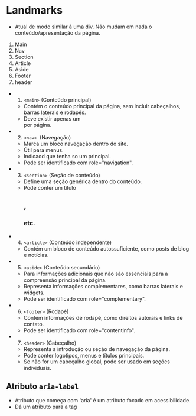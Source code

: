 # Landmarks

- Atual de modo similar á uma div. Não mudam em nada o conteúdo/apresentação da página.

1. Main
2. Nav
3. Section
4. Article
5. Aside
6. Footer
7. header

- 1. `<main>` (Conteúdo principal)

  - Contém o conteúdo principal da página, sem incluir cabeçalhos, barras laterais e rodapés.
  - Deve existir apenas um <main> por página.

- 2. `<nav> `(Navegação)

  - Marca um bloco navegação dentro do site.
  - Útil para menus.
  - Indicaod que tenha so um principal.
  - Pode ser identificado com role="navigation".

- 3. `<section>` (Seção de conteúdo)

  - Define uma seção genérica dentro do conteúdo.
  - Pode conter um título <h2>, <h3> etc.

- 4. `<article>` (Conteúdo independente)

  - Contém um bloco de conteúdo autossuficiente, como posts de blog e notícias.

- 5. `<aside>` (Conteúdo secundário)

  - Para informações adicionais que não são essenciais para a compreensão principal da página.
  - Representa informações complementares, como barras laterais e widgets.
  - Pode ser identificado com role="complementary".

- 6. `<footer>` (Rodapé)

  - Contém informações de rodapé, como direitos autorais e links de contato.
  - Pode ser identificado com role="contentinfo".

- 7. `<header>` (Cabeçalho)
  - Representa a introdução ou seção de navegação da página.
  - Pode conter logotipos, menus e títulos principais.
  - Se não for um cabeçalho global, pode ser usado em seções individuais.

## Atributo `aria-label`

- Atributo que começa com 'aria' é um atributo focado em acessibilidade.
- Dá um atributo para a tag
